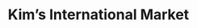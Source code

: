 ---
title: "Kim’s International Market"
url: /murfreesboro/kims-international-market/
shop: Supermarkt
---